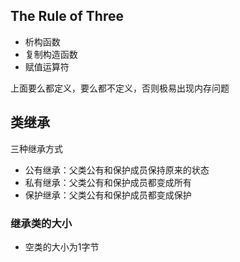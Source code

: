 ## The Rule of Three

- 析构函数
- 复制构造函数
- 赋值运算符

上面要么都定义，要么都不定义，否则极易出现内存问题

## 类继承

三种继承方式

- 公有继承：父类公有和保护成员保持原来的状态
- 私有继承：父类公有和保护成员都变成所有
- 保护继承：父类公有和保护成员都变成保护

### 继承类的大小

- 空类的大小为1字节